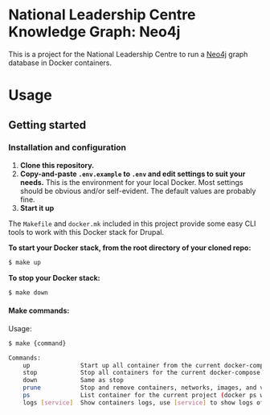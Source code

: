# National Leadership Centre Knowledge Graph: Neo4j

This is a project for the National Leadership Centre to run a [Neo4j](https://neo4j.com/) graph database in Docker containers.

# Usage

## Getting started

### Installation and configuration

1. **Clone this repository.**
2. **Copy-and-paste `.env.example` to `.env` and edit settings to suit your needs.**
  This is the environment for your local Docker. Most settings should be obvious and/or self-evident. The default values are probably fine.
3. **Start it up**

The `Makefile` and `docker.mk` included in this project provide some easy CLI tools to work with this Docker stack for Drupal.

**To start your Docker stack, from the root directory of your cloned repo:**

```bash
$ make up
```

**To stop your Docker stack:**

```bash
$ make down
```

#### Make commands:

Usage:

```bash
$ make {command}
```

```bash
Commands:
    up              Start up all container from the current docker-compose.yml
    stop            Stop all containers for the current docker-compose.yml (docker-compose stop)
    down            Same as stop
    prune           Stop and remove containers, networks, images, and volumes (docker-compose down)
    ps              List container for the current project (docker ps with filter by name)
    logs [service]  Show containers logs, use [service] to show logs of specific service
```

